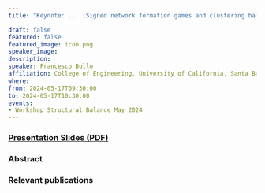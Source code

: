 ```yaml
---
title: "Keynote: ... (Signed network formation games and clustering balance)..."

draft: false
featured: false
featured_image: icon.png
speaker_image:
description:
speaker: Francesco Bullo
affiliation: College of Engineering, University of California, Santa Barbara
where:
from: 2024-05-17T09:30:00
to: 2024-05-17T10:30:00
events:
- Workshop Structural Balance May 2024 
---
```


### [Presentation Slides (PDF)](XXX.pdf)


### Abstract


### Relevant publications 

